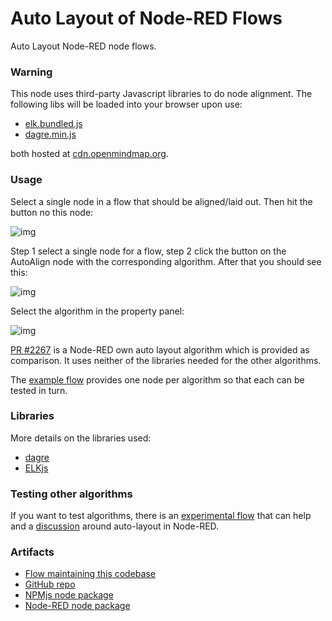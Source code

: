 # Auto Layout of Node-RED Flows

Auto Layout Node-RED node flows.

### Warning

This node uses third-party Javascript libraries to do node alignment. The following libs will be loaded into your browser upon use:

- [elk.bundled.js](https://cdn.openmindmap.org/thirdparty/elk.bundled.js) 
- [dagre.min.js](https://cdn.openmindmap.org/thirdparty/dagre.min.js) 

both hosted at [cdn.openmindmap.org](https://github.com/gorenje/cdn.openmindmap.org).

### Usage

Select a single node in a flow that should be aligned/laid out. Then hit the button no this node:

![img](https://cdn.openmindmap.org/content/1696154885193_Screen_Shot_2023-10-01_at_12.04.56.png)

Step 1 select a single node for a flow, step 2 click the button on the AutoAlign node with the corresponding algorithm. After that you should see this:

![img](https://cdn.openmindmap.org/content/1696154889365_Screen_Shot_2023-10-01_at_12.05.10.png)

Select the algorithm in the property panel:

![img](https://cdn.openmindmap.org/content/1696155294954_Screen_Shot_2023-10-01_at_12.14.15.png)

[PR #2267](https://github.com/gorenje/cdn.openmindmap.org) is a Node-RED own auto layout algorithm which is provided as comparison. It uses neither of the libraries needed for the other algorithms.

The [example flow](https://flowhub.org/f/b22f47c724215b2a) provides one node per algorithm so that each can be tested in turn.

### Libraries

More details on the libraries used:

- [dagre](https://github.com/dagrejs/dagre)
- [ELKjs](https://github.com/kieler/elkjs)

### Testing other algorithms

If you want to test algorithms, there is an [experimental flow](https://flowhub.org/f/291e3f0b7f652839) that can help and a [discussion](https://discourse.nodered.org/t/node-red-auto-layouting-using-elkjs-dagre/81052) around auto-layout in Node-RED. 

### Artifacts

- [Flow maintaining this codebase](https://flowhub.org/f/3de89bdf647951dc)
- [GitHub repo](https://github.com/gorenje/node-red-contrib-auto-alignment)
- [NPMjs node package](https://www.npmjs.com/package/@gregoriusrippenstein/node-red-contrib-auto-alignment)
- [Node-RED node package](https://flows.nodered.org/node/@gregoriusrippenstein/node-red-contrib-auto-alignment)

